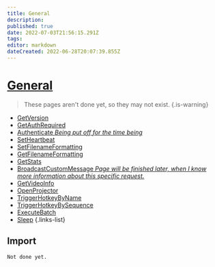 ```yaml
---
title: General
description: 
published: true
date: 2022-07-03T21:56:15.291Z
tags: 
editor: markdown
dateCreated: 2022-06-28T20:07:39.855Z
---
```


# [General](/en/Broadcasters/OBS/Requests)
> These pages aren't done yet, so they may not exist.
{.is-warning}
* [GetVersion](/en/Broadcasters/OBS/Requests/General/GetVersion)
* [GetAuthRequired](/en/Broadcasters/OBS/Requests/General/GetAuthRequired)
* [Authenticate *Being put off for the time being*](/en/Broadcasters/OBS/Requests/General/Authenticate)
* [SetHeartbeat](/en/Broadcasters/OBS/Requests/General/SetHeartbeat)
* [SetFilenameFormatting](/en/Broadcasters/OBS/Requests/General/SetFilenameFormatting)
* [GetFilenameFormatting](/en/Broadcasters/OBS/Requests/General/GetFilenameFormatting)
* [GetStats](/en/Broadcasters/OBS/Requests/General/GetStats)
* [BroadcastCustomMessage *Page will be finished later, when I know more information about this specific request.*](/en/Broadcasters/OBS/Requests/General/BroadcastCustomMessage)
* [GetVideoInfo](/en/Broadcasters/OBS/Requests/General/GetVideoInfo)
* [OpenProjector](/en/Broadcasters/OBS/Requests/General/OpenProjector)
* [TriggerHotkeyByName](/en/Broadcasters/OBS/Requests/General/TriggerHotkeyByName)
* [TriggerHotkeyBySequence](/en/Broadcasters/OBS/Requests/General/TriggerHotkeyBySequence)
* [ExecuteBatch](/en/Broadcasters/OBS/Requests/General/ExecuteBatch)
* [Sleep](/en/Broadcasters/OBS/Requests/General/Sleep)
{.links-list}

## Import
```
Not done yet.
```